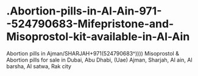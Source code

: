 # .Abortion-pills-in-Al-Ain-971--524790683-Mifepristone-and-Misoprostol-kit-available-in-Al-Ain
Abortion pills in Ajman/SHARJAH+971(524790683^)))) Misoprostol &amp; Abortion pills for sale in Dubai, Abu Dhabi, (Uae) Ajman, Sharjah, Al ain, Al barsha, Al satwa, Rak city
